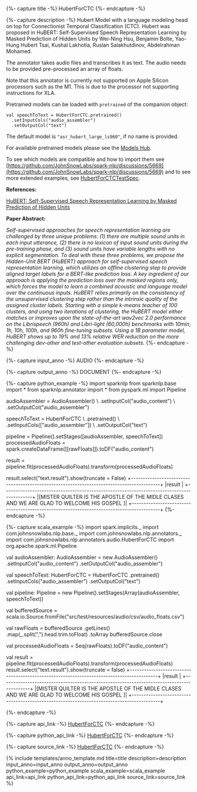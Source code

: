 {%- capture title -%}
HubertForCTC
{%- endcapture -%}

{%- capture description -%}
Hubert Model with a language modeling head on top for Connectionist Temporal Classification
(CTC). Hubert was proposed in HuBERT: Self-Supervised Speech Representation Learning by Masked
Prediction of Hidden Units by Wei-Ning Hsu, Benjamin Bolte, Yao-Hung Hubert Tsai, Kushal
Lakhotia, Ruslan Salakhutdinov, Abdelrahman Mohamed.

The annotator takes audio files and transcribes it as text. The audio needs to be provided
pre-processed an array of floats.

Note that this annotator is currently not supported on Apple Silicon processors such as the
M1. This is due to the processor not supporting instructions for XLA.

Pretrained models can be loaded with `pretrained` of the companion object:
```
val speechToText = HubertForCTC.pretrained()
  .setInputCols("audio_assembler")
  .setOutputCol("text")
```
The default model is `"asr_hubert_large_ls960"`, if no name is provided.

For available pretrained models please see the
[Models Hub](https://nlp.johnsnowlabs.com/models).

To see which models are compatible and how to import them see
[https://github.com/JohnSnowLabs/spark-nlp/discussions/5669](https://github.com/JohnSnowLabs/spark-nlp/discussions/5669) and to see more extended
examples, see
[HubertForCTCTestSpec](https://github.com/JohnSnowLabs/spark-nlp/blob/master/src/test/scala/com/johnsnowlabs/nlp/annotators/audio/HubertForCTCTestSpec.scala).

**References:**

[HuBERT: Self-Supervised Speech Representation Learning by Masked Prediction of Hidden Units](https://arxiv.org/abs/2106.07447)

**Paper Abstract:**

*Self-supervised approaches for speech representation learning are challenged by three unique
problems: (1) there are multiple sound units in each input utterance, (2) there is no lexicon
of input sound units during the pre-training phase, and (3) sound units have variable lengths
with no explicit segmentation. To deal with these three problems, we propose the Hidden-Unit
BERT (HuBERT) approach for self-supervised speech representation learning, which utilizes an
offline clustering step to provide aligned target labels for a BERT-like prediction loss. A
key ingredient of our approach is applying the prediction loss over the masked regions only,
which forces the model to learn a combined acoustic and language model over the continuous
inputs. HuBERT relies primarily on the consistency of the unsupervised clustering step rather
than the intrinsic quality of the assigned cluster labels. Starting with a simple k-means
teacher of 100 clusters, and using two iterations of clustering, the HuBERT model either
matches or improves upon the state-of-the-art wav2vec 2.0 performance on the Librispeech
(960h) and Libri-light (60,000h) benchmarks with 10min, 1h, 10h, 100h, and 960h fine-tuning
subsets. Using a 1B parameter model, HuBERT shows up to 19% and 13% relative WER reduction on
the more challenging dev-other and test-other evaluation subsets.*
{%- endcapture -%}

{%- capture input_anno -%}
AUDIO
{%- endcapture -%}

{%- capture output_anno -%}
DOCUMENT
{%- endcapture -%}

{%- capture python_example -%}
import sparknlp
from sparknlp.base import *
from sparknlp.annotator import *
from pyspark.ml import Pipeline

audioAssembler = AudioAssembler() \\
    .setInputCol("audio_content") \\
    .setOutputCol("audio_assembler")

speechToText = HubertForCTC \\
    .pretrained() \\
    .setInputCols(["audio_assembler"]) \\
    .setOutputCol("text")

pipeline = Pipeline().setStages([audioAssembler, speechToText])
processedAudioFloats = spark.createDataFrame([[rawFloats]]).toDF("audio_content")

result = pipeline.fit(processedAudioFloats).transform(processedAudioFloats)

result.select("text.result").show(truncate = False)
+------------------------------------------------------------------------------------------+
|result                                                                                    |
+------------------------------------------------------------------------------------------+
|[MISTER QUILTER IS THE APOSTLE OF THE MIDLE CLASES AND WE ARE GLAD TO WELCOME HIS GOSPEL ]|
+------------------------------------------------------------------------------------------+
{%- endcapture -%}

{%- capture scala_example -%}
import spark.implicits._
import com.johnsnowlabs.nlp.base._
import com.johnsnowlabs.nlp.annotators._
import com.johnsnowlabs.nlp.annotators.audio.HubertForCTC
import org.apache.spark.ml.Pipeline

val audioAssembler: AudioAssembler = new AudioAssembler()
  .setInputCol("audio_content")
  .setOutputCol("audio_assembler")

val speechToText: HubertForCTC = HubertForCTC
  .pretrained()
  .setInputCols("audio_assembler")
  .setOutputCol("text")

val pipeline: Pipeline = new Pipeline().setStages(Array(audioAssembler, speechToText))

val bufferedSource =
  scala.io.Source.fromFile("src/test/resources/audio/csv/audio_floats.csv")

val rawFloats = bufferedSource
  .getLines()
  .map(_.split(",").head.trim.toFloat)
  .toArray
bufferedSource.close

val processedAudioFloats = Seq(rawFloats).toDF("audio_content")

val result = pipeline.fit(processedAudioFloats).transform(processedAudioFloats)
result.select("text.result").show(truncate = false)
+------------------------------------------------------------------------------------------+
|result                                                                                    |
+------------------------------------------------------------------------------------------+
|[MISTER QUILTER IS THE APOSTLE OF THE MIDLE CLASES AND WE ARE GLAD TO WELCOME HIS GOSPEL ]|
+------------------------------------------------------------------------------------------+

{%- endcapture -%}

{%- capture api_link -%}
[HubertForCTC](/api/com/johnsnowlabs/nlp/annotators/audio/HubertForCTC)
{%- endcapture -%}

{%- capture python_api_link -%}
[HubertForCTC](/api/python/reference/autosummary/sparknlp/annotator/audio/hubert_for_ctc/index.html#python.sparknlp.annotator.audio.hubert_for_ctc.HubertForCTC)
{%- endcapture -%}

{%- capture source_link -%}
[HubertForCTC](https://github.com/JohnSnowLabs/spark-nlp/tree/master/src/main/scala/com/johnsnowlabs/nlp/annotators/audio/HubertForCTC.scala)
{%- endcapture -%}

{% include templates/anno_template.md
title=title
description=description
input_anno=input_anno
output_anno=output_anno
python_example=python_example
scala_example=scala_example
api_link=api_link
python_api_link=python_api_link
source_link=source_link
%}
